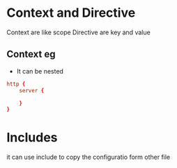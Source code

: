 # Context and Directive

Context are like scope
Directive are key and value


## Context eg
- It can be nested
```nginx.conf
http {
    server {

    }
}
```
# Includes
it can use include to copy the configuratio form other file
